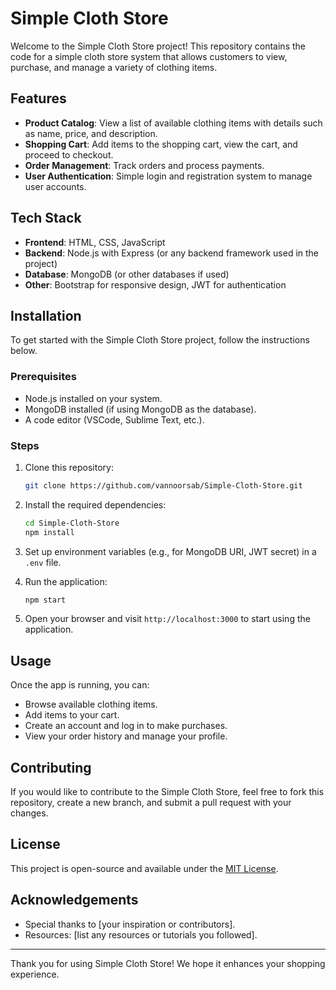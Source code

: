 # Simple Cloth Store

Welcome to the Simple Cloth Store project! This repository contains the code for a simple cloth store system that allows customers to view, purchase, and manage a variety of clothing items.

## Features

- **Product Catalog**: View a list of available clothing items with details such as name, price, and description.
- **Shopping Cart**: Add items to the shopping cart, view the cart, and proceed to checkout.
- **Order Management**: Track orders and process payments.
- **User Authentication**: Simple login and registration system to manage user accounts.

## Tech Stack

- **Frontend**: HTML, CSS, JavaScript
- **Backend**: Node.js with Express (or any backend framework used in the project)
- **Database**: MongoDB (or other databases if used)
- **Other**: Bootstrap for responsive design, JWT for authentication

## Installation

To get started with the Simple Cloth Store project, follow the instructions below.

### Prerequisites

- Node.js installed on your system.
- MongoDB installed (if using MongoDB as the database).
- A code editor (VSCode, Sublime Text, etc.).

### Steps

1. Clone this repository:
    ```bash
    git clone https://github.com/vannoorsab/Simple-Cloth-Store.git
    ```

2. Install the required dependencies:
    ```bash
    cd Simple-Cloth-Store
    npm install
    ```

3. Set up environment variables (e.g., for MongoDB URI, JWT secret) in a `.env` file.

4. Run the application:
    ```bash
    npm start
    ```

5. Open your browser and visit `http://localhost:3000` to start using the application.

## Usage

Once the app is running, you can:

- Browse available clothing items.
- Add items to your cart.
- Create an account and log in to make purchases.
- View your order history and manage your profile.

## Contributing

If you would like to contribute to the Simple Cloth Store, feel free to fork this repository, create a new branch, and submit a pull request with your changes.

## License

This project is open-source and available under the [MIT License](LICENSE).

## Acknowledgements

- Special thanks to [your inspiration or contributors].
- Resources: [list any resources or tutorials you followed].

---

Thank you for using Simple Cloth Store! We hope it enhances your shopping experience.
